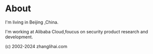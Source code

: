 # About

I'm living in Beijing ,China.

I'm working at Alibaba Cloud,foucus on security product research and development.


(c) 2002-2024 zhanglihai.com
